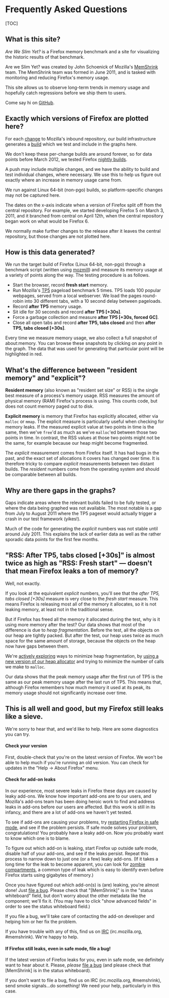 # Frequently Asked Questions

[TOC]

## What is this site?

*Are We Slim Yet?* is a Firefox memory benchmark and a site for visualizing the
historic results of that benchmark.

Are we Slim Yet? was created by John Schoenick of Mozilla's [MemShrink][]
team.  The MemShrink team was formed in June 2011, and is tasked with monitoring
and reducing Firefox's memory usage.

This site allows us to observe long-term trends in memory usage and hopefully
catch regressions before we ship them to users.

Come say hi on [GitHub][awsy-github].

## Exactly which versions of Firefox are plotted here?

For each [change][pushlog] to Mozilla's inbound repository, our build
infrastructure generates a [build][tinderbox builds] which we test and include
in the graphs here.

We don't keep these per-change builds are around forever, so for data points
before March 2012, we tested Firefox [nightly builds][].

A push may include multiple changes, and we have the ability to build and test
individual changes, where necessary.  We use this to help us figure out exactly
where an increase in memory usage came from.

We run against Linux 64-bit (non-pgo) builds, so platform-specific changes may
not be captured here.

The dates on the x-axis indicate when a version of Firefox split off from the
central repository.  For example, we started developing Firefox 5 on March 3,
2011, and it branched from central on April 12th, when the central repository
began work on what would be Firefox 6.

We normally make further changes to the release after it leaves the central
repository, but those changes are not plotted here.

## How is this data generated?

We run the target build of Firefox (Linux 64-bit, non-pgo) through a benchmark
script (written using [mozmill][]) and measure its memory usage at a variety of
points along the way.  The testing procedure is as follows.

  * Start the browser, record **fresh start** memory.
  * Run Mozilla's [TP5][] pageload benchmark 5 times.  TP5 loads 100 popular
    webpages, served from a local webserver.  We load the pages round-robin into
    30 different tabs, with a 10 second delay between pageloads.
  * Record **after TP5** memory usage.
  * Sit idle for 30 seconds and record **after TP5 [+30s]**.
  * Force a garbage collection and measure **after TP5 [+30s, forced GC]**.
  * Close all open tabs and record **after TP5, tabs closed** and then
    **after TP5, tabs closed [+30s]**.

Every time we measure memory usage, we also collect a full snapshot of
about:memory.  You can browse these snapshots by clicking on any point in the
graph. The data that was used for generating that particular point will be
highlighted in red.

## What's the difference between "resident memory" and "explicit"?

**Resident memory** (also known as "resident set size" or RSS) is the single
best measure of a process's memory usage.  RSS measures the amount of physical
memory (RAM) Firefox's process is using.  This counts code, but does not count
memory paged out to disk.

**Explicit memory** is memory that Firefox has explicitly allocated, either
via `malloc` or `mmap`.  The explicit measure is particularly useful when
checking for memory leaks.  If the measured explicit value at two points in time
is the same, then we've `free`'d as much as we've `malloc`'ed between those two
points in time.  In contrast, the RSS values at those two points might not be
the same, for example because our heap might become fragmented.

The *explicit* measurement comes from Firefox itself. It has had bugs in the
past, and the exact set of allocations it covers has changed over time.  It is
therefore tricky to compare *explicit* measurements between two distant
builds.  The *resident* numbers come from the operating system and should be
comparable between all builds.

## Why are there gaps in the graphs?
Gaps indicate areas where the relevant builds failed to be fully tested, or
where the data being graphed was not available. The most notable is a gap from
July to August 2011 where the TP5 pageset would actually trigger a crash in our
test framework (yikes!).

Much of the code for generating the *explicit* numbers was not stable until
around July 2011.  This explains the lack of earlier data as well as the rather
sporadic data points for the first few months.

## "RSS: After TP5, tabs closed [+30s]" is almost twice as high as "RSS: Fresh start" &mdash; doesn't that mean Firefox leaks a ton of memory?

Well, not exactly.

If you look at the equivalent *explicit* numbers, you'll see that the *after
TP5, tabs closed [+30s]* measure is very close to the *fresh start* measure.
This means Firefox is releasing most all of the memory it allocates, so it is
not leaking memory, at least not in the traditional sense.

But if Firefox has freed all the memory it allocated during the test, why is it
using more memory after the test?  Our data shows that most of the difference is
due to *heap fragmentation*.  Before the test, all the objects on our heap are
tightly packed.  But after the test, our heap uses twice as much space for the
same amount of storage, because the objects on the heap now have gaps between
them.

We're [actively exploring][match-startup-mem] ways to minimize heap
fragmentation, by [using a new version of our heap allocator][jemalloc2] and
trying to minimize the number of calls we make to `malloc`.

Our data shows that the peak memory usage after the first run of TP5 is the same
as our peak memory usage after the last run of TP5.  This means that, although
Firefox remembers how much memory it used at its peak, its memory usage
should not significantly increase over time.

## This is all well and good, but my Firefox still leaks like a sieve.

We're sorry to hear that, and we'd like to help.  Here are some diagnostics you
can try.

#### Check your version

First, double-check that you're on the latest version of Firefox.  We won't be
able to help much if you're running an old version.  You can check for updates
in the "Help -> About Firefox" menu.

#### Check for add-on leaks

In our experience, most severe leaks in Firefox these days are caused by leaky
add-ons.  We know how important add-ons are to our users, and Mozilla's add-ons
team has been doing heroic work to find and address leaks in add-ons before our
users are affected.  But this work is still in its infancy, and there are a lot
of add-ons we haven't yet tested.

To see if add-ons are causing your problems, try [restarting Firefox in safe
mode][safe mode], and see if the problem persists.  If safe mode solves your
problem, congratulations!  You probably have a leaky add-on.  Now you probably
want to know which one is to blame.

To figure out which add-on is leaking, start Firefox up outside safe mode,
disable half of your add-ons, and see if the leaks persist.  Repeat this process
to narrow down to just one (or a few) leaky add-ons.  (If it takes a long time
for the leak to become apparent, you can look for [zombie compartments][], a
common type of leak which is easy to identify even before Firefox starts using
gigabytes of memory.)

Once you have figured out which add-on(s) is (are) leaking, you're almost done!
Just [file a bug][]. Please check that "\[MemShrink\]" is in the "status
whiteboard" field, but don't worry about the other metadata like the component;
we'll fix it.  (You may have to click "show advanced fields" in order to see
the status whiteboard field.)

If you file a bug, we'll take care of contacting the add-on developer and
helping him or her fix the problem.

If you have trouble with any of this, find us on [IRC][] (irc.mozilla.org,
\#memshrink).  We're happy to help.

#### If Firefox still leaks, even in safe mode, file a bug!

If the latest version of Firefox leaks for you, even in safe mode, we
definitely want to hear about it.  Please, *please* [file a bug][] (and please
check that \[MemShrink\] is in the status whiteboard).

If you don't want to file a bug, find us on IRC (irc.mozilla.org, \#memshrink),
send smoke signals...do something!  We need your help, particularly in this
case.

[tinderbox builds]: ftp://ftp.mozilla.org/pub/mozilla.org/firefox/tinderbox-builds/mozilla-inbound-linux64/
[nightly builds]: http://nightly.mozilla.org/
[IRC]: https://wiki.mozilla.org/IRC
[tbpl]: https://tbpl.mozilla.org/
[pushlog]: http://hg.mozilla.org/integration/mozilla-inbound/pushloghtml
[awsy-github]: https://github.com/Nephyrin/MozAreWeSlimYet
[MemShrink]: https://wiki.mozilla.org/Performance/MemShrink
[TP5]: https://wiki.mozilla.org/Buildbot/Talos#tp5
[mozmill]: https://github.com/mozautomation/mozmill
[match-startup-mem]: https://bugzilla.mozilla.org/show_bug.cgi?id=668809
[jemalloc2]: https://bugzilla.mozilla.org/show_bug.cgi?id=580408
[safe mode]: http://support.mozilla.org/en-US/kb/Safe%20Mode
[zombie compartments]: https://developer.mozilla.org/en/Zombie_compartments#Reactive_checking
[file a bug]: https://bugzilla.mozilla.org/enter_bug.cgi?product=Core&component=General&status_whiteboard=[MemShrink]
